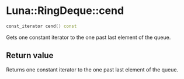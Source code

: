 # Luna::RingDeque::cend

```c++
const_iterator cend() const
```

Gets one constant iterator to the one past last element of the queue. 



## Return value
Returns one constant iterator to the one past last element of the queue. 

